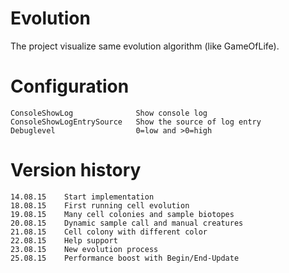 Evolution
=========

The project visualize same evolution algorithm (like GameOfLife).

Configuration
=============

    ConsoleShowLog              Show console log              
    ConsoleShowLogEntrySource   Show the source of log entry
    Debuglevel                  0=low and >0=high

Version history
===============

    14.08.15    Start implementation
    18.08.15    First running cell evolution
    19.08.15    Many cell colonies and sample biotopes
    20.08.15    Dynamic sample call and manual creatures
    21.08.15    Cell colony with different color
    22.08.15    Help support
    23.08.15    New evolution process
    25.08.15    Performance boost with Begin/End-Update
